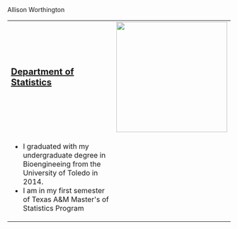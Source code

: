<html> 
<head> 
Allison Worthington
</head> 
<body>   
<table>
<tr>
  <td>
    <a href="https://artsci.tamu.edu/statistics/index.html" style="font-size:15pt"><b> Department of Statistics </b></a>
  <td><img width =250 src="couples portraits-7.jpg">
  </td>
</tr>
<tr>
  <td>
   <ul>
		    <li>I graduated with my undergraduate degree in Bioengineeing from the University of Toledo in 2014.</li>
		    <li>I am in my first semester of Texas A&M Master's of Statistics Program</li>
   </ul>
   </td>
</table>
</body>
